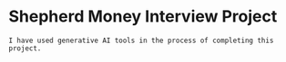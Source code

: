 # Shepherd Money Interview Project

```
I have used generative AI tools in the process of completing this project.
```
